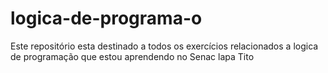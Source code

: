 # logica-de-programa-o
Este repositório esta destinado a todos os exercícios relacionados a logica de programação que estou aprendendo no Senac lapa Tito
